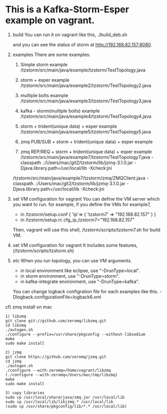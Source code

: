 This is a Kafka-Storm-Esper example on vagrant.
=====================================

1. build
	You can run it on vagrant like this,
	./build_deb.sh
	
	and you can see the status of storm at http://192.168.82.157:8080.

2. examples
	There are some examples.
	1) Simple storm example
	/tzstorm/src/main/java/example/tzstorm/TestTopology.java
	
	2) storm + esper example
	/tzstorm/src/main/java/example2/tzstorm/TestTopology2.java
	
	3) multiple bolts example
	/tzstorm/src/main/java/example3/tzstorm/TestTopology3.java
	
	4) kafka - storm(multiple bolts) example
	/tzstorm/src/main/java/example4/tzstorm/TestTopology4.java
	
	5) storm + trident(unique data) + esper example
	/tzstorm/src/main/java/example5/tzstorm/TestTopology5.java
	
	6) zmq PUB/SUB + storm + trident(unique data) + esper example
	
	7) zmq REP/REQ + storm + trident(unique data) + esper example
	/tzstorm/src/main/java/example7/tzstorm/TestTopology7.java
	-classpath .:/Users/mac/git2/tzstorm/lib/jzmq-3.1.0.jar -Djava.library.path=/usr/local/lib -Xcheck:jni
	
	/tzstorm/src/main/java/example7/tzstorm/zmq/ZMQClient.java
	-classpath .:/Users/mac/git2/tzstorm/lib/jzmq-3.1.0.jar -Djava.library.path=/usr/local/lib -Xcheck:jni

3. set VM configuration for vagrant
	You can define the VM server which you want to run.
	for example, if you define the VMs for example7,
	- in /tzstorm/setup.conf 
	{
	  'ip'=> {
	    'tzstorm7' => "192.168.82.157"
	  }
	}
	- in /tzstorm/setup.rc
	cfg_ip_tzstorm7="192.168.82.157"
	
	Then, vagrant will use this shell, /tzstorm/scripts/tzstorm7.sh for build VM. 

4. set VM configuration for vagrant
	It includes some features, (/tzstorm/scripts/tzstorm.sh)

5. etc 
	When you run topology, you can use VM arguments.
	
	- in local environment like eclipse, use "-DrunType=local".
	- in storm environment, use "-DrunType=storm".
	- in kafka-integrate environment, use "-DrunType=kafka".
	
	You can change logback configration file for each examples like this.
	-Dlogback.configurationFile=logback6.xml

cf) zmq install on mac

	1) libzmq
	git clone git://github.com/zeromq/libzmq.git
	cd libzmq
	./autogen.sh
	./configure --prefix=/usr/share/pkgconfig --without-libsodium
	make
	sudo make install
	
	2) jzmq
	git clone https://github.com/zeromq/jzmq.git
	cd jzmq
	./autogen.sh
	./configure --with-zeromq=/home/vagrant/libzmq
	(./configure --with-zeromq=/Users/mac/tmp/libzmq)
	make
	sudo make install
	
	3) copy libraries
	sudo cp /usr/local/share/java/zmq.jar /usr/local/lib
	sudo cp /usr/local/lib/libjzmq.* /usr/local/lib
	(sudo cp /usr/share/pkgconfig/lib/*.* /usr/local/lib)




